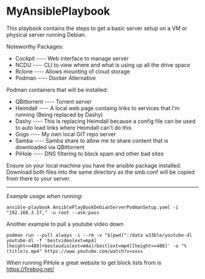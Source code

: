 # MyAnsiblePlaybook

This playbook contains the steps to get a basic server setup on a VM or physical server running Debian.

Noteworthy Packages:

+ Cockpit ---- Web interface to manage server
+ NCDU    ---- CLI to view where and what is using up all the drive space
+ Rclone  ---- Allows mounting of cloud storage
+ Podman  ---- Docker Alternative

Podman containers that will be installed:

+ QBittorrent ---- Torrent server
+ Heimdall    ---- A local web page containg links to services that I'm running (Being replaced by Dashy)
+ Dashy       ---- This is replacing Heimdall because a config file can be used to auto load links where Heimdall can't do this
+ Gogs        ---- My own local GIT repo server
+ Samba       ---- Samba share to allow me to share content that is downloaded via QBittorrent
+ PiHole      ---- DNS filtering to block spam and other bad sites

Ensure on your local machine you have the ansible package installed. Download both files into the same directory as the smb.conf will be copied from there to your server.

---

_Example usage when running_:
```
ansible-playbook AnsiblePlayBookDebianServerPodmanSetup.yaml -i "192.168.3.17," -u root --ask-pass
```
Another example to pull a youtube video down
```
podman run --pull always -i --rm -v "$(pwd)":/data w33ble/youtube-dl youtube-dl -f 'bestvideo[ext=mp4][height<=480]+bestaudio[ext=m4a]/best[ext=mp4][height<=480]' -o "%(title)s.mp4" https://www.youtube.com/watch?v=xxxx
```
When running PiHole a great website to get block lists from is https://firebog.net/
